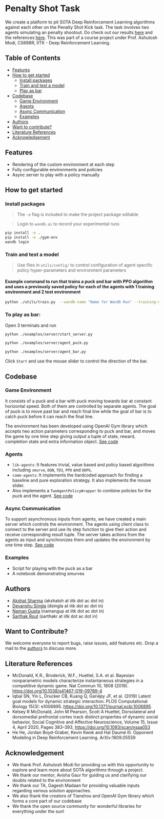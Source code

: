 # Penalty Shot Task
We create a platform to pit SOTA Deep Reinforcement Learning algorithms against each other on the Penalty Shot Kick task. The task involves two agents simulating an penalty shootout. Do check out our results [here](https://drive.google.com/file/d/1_xkMm-6JUh_VIgNew1a4vPjCpU2wdI5D/view?usp=sharing) and the references [here](#literature-references). This was part of a course project under Prof. Ashutosh Modi, CS698R, IITK - Deep Reinforcement Learning.

## Table of Contents
- [Features](#features)
- [How to get started](#how-to-get-started)
    - [Install packages](#install-packages)
    - [Train and test a model](#train-and-test-a-model)
    - [Play as bar](#to-play-as-bar)
- [Codebase](#codebase)
    - [Game Environment](#game-environment)
    - [Agents](#agents)
    - [Async Communication](#async-communication)
    - [Examples](#examples)
- [Authors](#authors)
- [Want to contribute?](#want-to-contribute)
- [Literature References](#literature-references)
- [Acknowledgement](#acknowledgement)

## Features
- Rendering of the custom environment at each step
- Fully configurable environments and policies
- Async server to play with a policy manually
## How to get started

### Install packages
>The `-e` flag is included to make the project package editable

>Login to `wandb.ai` to record your experimental runs 
```bash
pip install -e .
pip install -e ./gym-env
wandb login
```

### Train and test a model
> Use files in `utils/config/` to control configuration of agent specific policy hyper-parameters and environment parameters

#### Example command to run that trains a puck and bar with PPO algorithm and uses a previously saved policy for each of the agents with 1 training environment and 2 test environment 
```bash
python ./utils/train.py  --wandb-name "Name for Wandb Run" --training-num 1 --test-num 2 --puck ppo --bar ppo --load-puck-id both_ppo --load-bar-id both_ppo 
```

### To play as bar:
Open 3 terminals and run 
```bash
python ./examples/server/start_server.py
```
```bash
python ./examples/server/agent_puck.py
```
```bash
python ./examples/server/agent_bar.py
```
Click `Start` and use the mouse slider to control the direction of the bar.

## Codebase
### Game Environment
It consists of a puck and a bar with puck moving towards bar at constant horizontal speed. Both of them are controlled by separate agents. The goal of puck is to move past bar and reach final line while the goal of bar is to catch puck before it can reach the final line.

The environment has been developed using OpenAI Gym library which accepts two action parameters corresponding to puck and bar, and moves the game by one time step giving output a tuple of state, reward, completion state and extra information object. [See code](gym-env)

### Agents
- `lib-agents`: It features trivial, value based and policy based algorithms including `smurve`, `DQN`, `TD3`, `PPO` and `DDPG`.
- `comm-agents`: It implements the hardcoded approach for finding a baseline and pure exploration strategy. It also implements the mouse slider.
- Also implements a `TwoAgentPolicyWrapper` to combine policies for the puck and the agent.
[See code](agents)

### Async Communication
To support asynchronous inputs from agents, we have created a main server which controls the environment. The agents using client class to connect to the server and use its step function to give their action and receive corresponding result tuple. The server takes actions from the agents as input and synchronizes them and updates the environment by one time step. [See code](communication)

### Examples
- Script for playing with the puck as a bar
- A notebook demonstrating smurves

## Authors
- [Akshat Sharma](https://github.com/akshatsh49) (akshatsh at iitk dot ac dot in)
- [Devanshu Singla](https://github.com/devanshusingla) (dsingla at iitk dot ac dot in)
- [Naman Gupta](https://github.com/namangup) (namangup at iitk dot ac dot in)
- [Sarthak Rout](https://github.com/SarthakRout) (sarthakr at iitk dot ac dot in)
## Want to Contribute?
We welcome everyone to report bugs, raise issues, add features etc. Drop a mail to the [authors](#authors) to discuss more.

## Literature References
- McDonald, K.R., Broderick, W.F., Huettel, S.A. et al. Bayesian nonparametric models characterize instantaneous strategies in a competitive dynamic game. Nat Commun 10, 1808 (2019). https://doi.org/10.1038/s41467-019-09789-4
- Iqbal SN, Yin L, Drucker CB, Kuang Q, Gariépy JF, et al. (2019) Latent goal models for dynamic strategic interaction. PLOS Computational Biology 15(3): e1006895. https://doi.org/10.1371/journal.pcbi.1006895
- Kelsey R McDonald, John M Pearson, Scott A Huettel, Dorsolateral and dorsomedial prefrontal cortex track distinct properties of dynamic social behavior, Social Cognitive and Affective Neuroscience, Volume 15, Issue 4, April 2020, Pages 383–393, https://doi.org/10.1093/scan/nsaa053
- He He, Jordan Boyd-Graber, Kevin Kwok and Hal Daumé III. Opponent Modeling in Deep Reinforcement Learning. ArXiv:1609.05559

## Acknowledgement
- We thank Prof. Ashutosh Modi for providing us with this opportunity to explore and learn more about SOTA algorithms through a project.
- We thank our mentor, Avisha Gaur for guiding us and clarifying our doubts related to the environment
- We thank our TA, Gagesh Madaan for providing valuable inputs regarding various solution approaches.
- We also thank the creators of Tianshou and OpenAI Gym library which forms a core part of our codebase
- We thank the open source community for wonderful libraries for everything under the sun! 

